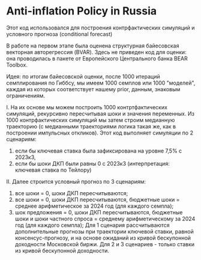 # Anti-inflation Policy in Russia
Этот код использовался для построения контрфактических симуляций и условного прогноза (conditional forecast)

В работе на первом этапе была оценена структурная байесовская векторная авторегрессия (BVAR). Здесь не приведен код для оценки: она проводилась в пакете от Европейского Центрального банка BEAR Toolbox. 

Идея: по итогам байесовской оценки, после 1000 итераций семплирования по Гиббсу, мы имеем 1000 семплов или 1000 "моделей", каждая из которых соответствует нашему prior, данным, знаковым ограничениям. 

I. На их основе мы можем построить 1000 контртфактических симуляций, рекурсивно пересчитывая шоки и значения переменных. Из 1000 контрфактических симуляций мы затем строим медианную траекторию (с медианными траекториями логика такая же, как в построении импульсных откликов). Этот код выполняет симуляции по 2 сценариям: 
1) если бы ключевая ставка была зафиксирована на уровне 7,5% с 2023к3,
2) если бы шоки ДКП были равны 0 с 2023к3 (интерпретация: ключевая ставка по Тейлору)

II. Далее строится условный прогноз по 3 сценариям:
1) все шоки = 0, шоки ДКП пересчитываются;
2) все шоки = 0, шоки ДКП пересчитываются, бюджетные шоки = среднее арифметическое за 2024 год (для каждого семпла);
3) шок предложения = 0, шоки ДКП пересчитываются, бюджетные шоки и шоки частного спроса = среднему арифметическому за 2024 год (для каждого семпла);
Для 1 сценария рассчитываются дополнительные прогнозы при траектории ключевой ставки, равной консенсус-прогнозу, и на основе ожиданий из кривой бескупонной доходности Московской биржи. 
Для 2 и 3 сценариев - только ставки из кривой бескупонной доходности. 

